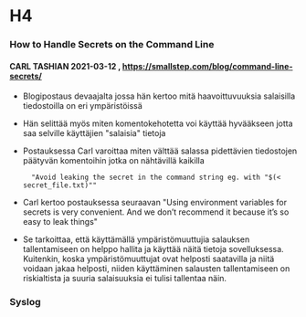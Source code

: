 # H4

### How to Handle Secrets on the Command Line

#### CARL TASHIAN 2021-03-12 , https://smallstep.com/blog/command-line-secrets/

- Blogipostaus devaajalta jossa hän kertoo mitä haavoittuvuuksia salaisilla tiedostoilla on eri ympäristöissä
- Hän selittää myös miten komentokehotetta voi käyttää hyvääkseen jotta saa selville käyttäjien "salaisia" tietoja
- Postauksessa Carl varoittaa miten välttää salassa pidettävien tiedostojen päätyvän komentoihin jotka on nähtävillä kaikilla


        "Avoid leaking the secret in the command string eg. with "$(< secret_file.txt)""
  
- Carl kertoo postauksessa seuraavan "Using environment variables for secrets is very convenient. And we don’t recommend it because it’s so easy to leak things"
- Se tarkoittaa, että käyttämällä ympäristömuuttujia salauksen tallentamiseen on helppo hallita ja käyttää näitä tietoja sovelluksessa. Kuitenkin, koska ympäristömuuttujat ovat helposti saatavilla ja niitä voidaan jakaa helposti, niiden käyttäminen salausten tallentamiseen on riskialtista ja suuria salaisuuksia ei tulisi tallentaa näin.



###  Syslog

